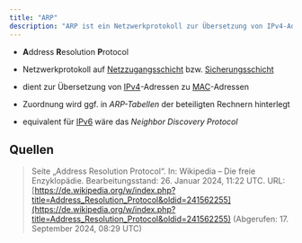 ```yaml
---
title: "ARP"
description: "ARP ist ein Netzwerkprotokoll zur Übersetzung von IPv4-Adressen in MAC-Adressen auf der Netzzugangsschicht. Es dient der Zuordnung von IP- zu MAC-Adressen und speichert diese ggf. in ARP-Tabellen. Für IPv6 wird stattdessen das Neighbor Discovery Protocol verwendet."
---
```


- **A**ddress **R**esolution **P**rotocol
- Netzwerkprotokoll auf [Netzzugangsschicht](/lerninhalte/tcp-ip-modell) bzw. [Sicherungsschicht](/lerninhalte/osi-modell)

- dient zur Übersetzung von [IPv4](/lerninhalte/ip)-Adressen zu [MAC](/lerninhalte/mac)-Adressen 
- Zuordnung wird ggf. in *ARP-Tabellen* der beteiligten Rechnern hinterlegt
- equivalent für [IPv6](/lerninhalte/ip) wäre das *Neighbor Discovery Protocol*

## Quellen

> Seite „Address Resolution Protocol“. In: Wikipedia – Die freie Enzyklopädie. Bearbeitungsstand: 26. Januar 2024, 11:22 UTC. URL: [https://de.wikipedia.org/w/index.php?title=Address_Resolution_Protocol&oldid=241562255](https://de.wikipedia.org/w/index.php?title=Address_Resolution_Protocol&oldid=241562255) (Abgerufen: 17. September 2024, 08:29 UTC)